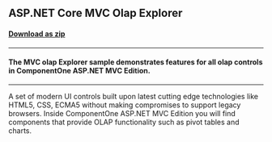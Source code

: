 ## ASP.NET Core MVC Olap Explorer
#### [Download as zip](https://downgit.github.io/#/home?url=https://github.com/GrapeCity/ComponentOne-ASPNET-MVC-Samples/tree/master/OlapExplorer)
____
#### The MVC olap Explorer sample demonstrates features for all olap controls in ComponentOne ASP.NET MVC Edition.
____
A set of modern UI controls built upon latest cutting edge technologies like HTML5, CSS, ECMA5 without making compromises to support legacy browsers. Inside ComponentOne ASP.NET MVC Edition you will find components that provide OLAP functionality such as pivot tables and charts.
